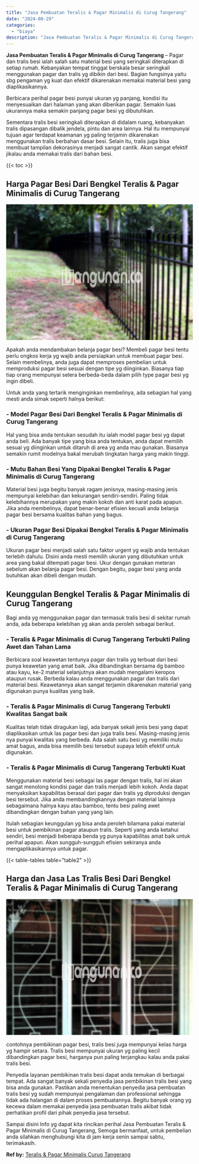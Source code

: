 ```yaml
---
title: "Jasa Pembuatan Teralis & Pagar Minimalis di Curug Tangerang"
date: "2024-08-29"
categories: 
  - "biaya"
description: "Jasa Pembuatan Teralis & Pagar Minimalis di Curug Tangerang. Sampai disini Info yg dapat kita rincikan perihal Jasa Pembuatan Teralis & Pagar Minimalis di Cu..."
---
```


**Jasa Pembuatan Teralis & Pagar Minimalis di Curug Tangerang** – Pagar dan tralis besi ialah salah satu material besi yang seringkali diterapkan di setiap rumah. Kebanyakan tempat tinggal berskala besar seringkali menggunakan pagar dan tralis yg dibikin dari besi. Bagian fungsinya yaitu sbg pengaman yg kuat dan efektif dikarenakan memakai material besi yang diaplikasikannya.

Berbicara perihal pagar besi punyai ukuran yg panjang, kondisi itu menyesuaikan dari halaman yang akan diberikan pagar. Semakin luas ukurannya maka semakin panjang pagar besi yg dibutuhkan.

Sementara tralis besi seringkali diterapkan di didalam ruang, kebanyakan tralis dipasangan dibalik jendela, pintu dan area lainnya. Hal itu mempunyai tujuan agar terdapat keamanan yg paling terjamin dikarenakan menggunakan tralis berbahan dasar besi. Selain itu, tralis juga bisa membuat tampilan dekorasinya menjadi sangat cantik. Akan sangat efektif jikalau anda memakai tralis dari bahan besi.

{{< toc >}}

## Harga Pagar Besi Dari Bengkel Teralis & Pagar Minimalis di Curug Tangerang

![Jasa Pembuatan Teralis & Pagar Minimalis di Curug Tangerang](/images/pagar-minimalis-murah-57.png)

Apakah anda mendambakan belanja pagar besi? Membeli pagar besi tentu perlu ongkos kerja yg wajib anda persiapkan untuk membuat pagar besi. Selain membelinya, anda juga dapat memproses pembelian untuk memproduksi pagar besi sesuai dengan tipe yg diinginkan. Biasanya tiap tiap orang mempunyai selera berbeda-beda dalam pilih type pagar besi yg ingin dibeli.

Untuk anda yang tertarik menginginkan membelinya, ada sebagian hal yang mesti anda simak seperti halnya berikut:
### \- Model Pagar Besi Dari Bengkel Teralis & Pagar Minimalis di Curug Tangerang

Hal yang bisa anda tentukan sesudah itu ialah model pagar besi yg dapat anda beli. Ada banyak tipe yang bisa anda tentukan, anda dapat memilih sesuai yg diinginkan untuk ditaruh di area yg anda mau gunakan. Biasanya semakin rumit modelnya bakal merubah tingkatan harga yang makin tinggi.

### \- Mutu Bahan Besi Yang Dipakai Bengkel Teralis & Pagar Minimalis di Curug Tangerang

Material besi juga begitu banyak ragam jenisnya, masing-masing jenis mempunyai kelebihan dan kekurangan sendiri-sendiri. Paling tidak kelebihannya merupakan yang makin kokoh dan anti karat pada apapun. Jika anda membelinya, dapat benar-benar efisien kecuali anda belanja pagar besi bersama kualitas bahan yang bagus.

### \- Ukuran Pagar Besi Dipakai Bengkel Teralis & Pagar Minimalis di Curug Tangerang

Ukuran pagar besi menjadi salah satu faktor urgent yg wajib anda tentukan terlebih dahulu. Disini anda mesti memilih ukuran yang dibutuhkan untuk area yang bakal ditempati pagar besi. Ukur dengan gunakan meteran sebelum akan belanja pagar besi. Dengan begitu, pagar besi yang anda butuhkan akan dibeli dengan mudah.

## Keunggulan Bengkel Teralis & Pagar Minimalis di Curug Tangerang

Bagi anda yg menggunakan pagar dan termasuk tralis besi di sekitar rumah anda, ada beberapa kelebihan yg akan anda peroleh sebagai berikut.

### \- Teralis & Pagar Minimalis di Curug Tangerang Terbukti Paling Awet dan Tahan Lama

Berbicara soal keawetan tentunya pagar dan tralis yg terbuat dari besi punya keawetan yang amat baik. Jika dibandingkan bersama dg bamboo atau kayu, ke-2 material selanjutnya akan mudah mengalami keropos ataupun rusak. Berbeda kalau anda menggunakan pagar dan tralis dari material besi. Keawetannya akan sangat terjamin dikarenakan material yang digunakan punya kualitas yang baik.

### \- Teralis & Pagar Minimalis di Curug Tangerang Terbukti Kwalitas Sangat baik

Kualitas telah tidak diragukan lagi, ada banyak sekali jenis besi yang dapat diaplikasikan untuk las pagar besi dan juga tralis besi. Masing-masing jenis nya punyai kwalitas yang berbeda. Ada salah satu besi yg memiliki mutu amat bagus, anda bisa memilih besi tersebut supaya lebih efektif untuk digunakan.

### \- Teralis & Pagar Minimalis di Curug Tangerang Terbukti Kuat

Menggunakan material besi sebagai las pagar dengan tralis, hal ini akan sangat menolong kondisi pagar dan tralis menjadi lebih kokoh. Anda dapat menyaksikan kapabilitas berasal dari pagar dan tralis yg diproduksi dengan besi tersebut. Jika anda membandingkannya dengan material lainnya sebagaimana halnya kayu atau bamboo, tentu besi paling awet dibandingkan dengan bahan yang yang lain.

Itulah sebagian keunggulan yg bisa anda peroleh bilamana pakai material besi untuk pembikinan pagar ataupun tralis. Seperti yang anda ketahui sendiri, besi menjadi beberapa benda yg punya kapabilitas amat baik untuk perihal apapun. Akan sungguh-sungguh efisien sekiranya anda mengaplikasikannya untuk pagar.

{{< table-tables table="table2" >}}

## Harga dan Jasa Las Tralis Besi Dari Bengkel Teralis & Pagar Minimalis di Curug Tangerang

![Jasa Pembuatan Teralis & Pagar Minimalis di Curug Tangerang](/images/teralis-minimalis-murah-28.png)

contohnya pembikinan pagar besi, tralis besi juga mempunyai kelas harga yg hampir setara. Tralis besi mempunyai ukuran yg paling kecil dibandingkan pagar besi, harganya pun paling terjangkau kalau anda pakai tralis besi.

Penyedia layanan pembikinan tralis besi dapat anda temukan di berbagai tempat. Ada sangat banyak sekali penyedia jasa pembikinan tralis besi yang bisa anda gunakan. Pastikan anda menentukan penyedia jasa pembuatan tralis besi yg sudah mempunyai pengalaman dan professional sehingga tidak ada halangan di dalam proses pembuatannya. Begitu banyak orang yg kecewa dalam memakai penyedia jasa pembuatan tralis akibat tidak perhatikan profil dari pihak penyedia jasa tersebut.

Sampai disini Info yg dapat kita rincikan perihal Jasa Pembuatan Teralis & Pagar Minimalis di Curug Tangerang, Semoga bermanfaat, untuk pembelian anda silahkan menghubungi kita di jam kerja senin sampai sabtu, terimakasih.

**Ref by:** [Teralis & Pagar Minimalis Curug Tangerang](https://id.wikipedia.org/wiki/Teralis)
